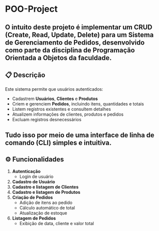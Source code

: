 # POO-Project
O intuito deste projeto é implementar um CRUD (Create, Read, Update, Delete) para um Sistema de Gerenciamento de Pedidos, desenvolvido como parte da disciplina de Programação Orientada a Objetos da faculdade.
---
## 📋 Descrição

Este sistema permite que usuários autenticados:
- Cadastrem **Usuários**, **Clientes** e **Produtos**  
- Criem e gerenciem **Pedidos**, incluindo itens, quantidades e totais  
- Listem registros existentes e consultem detalhes  
- Atualizem informações de clientes, produtos e pedidos  
- Excluam registros desnecessários  

Tudo isso por meio de uma interface de linha de comando (CLI) simples e intuitiva.
---
## ⚙️ Funcionalidades
1. **Autenticação**  
   - Login de usuário  
2. **Cadastro de Usuário**  
3. **Cadastro e listagem de Clientes**  
4. **Cadastro e listagem de Produtos**  
5. **Criação de Pedidos**  
   - Adição de itens ao pedido  
   - Cálculo automático de total  
   - Atualização de estoque  
6. **Listagem de Pedidos**  
   - Exibição de data, cliente e valor total  
